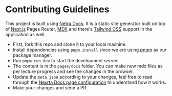 # Contributing Guidelines

This project is built using [Netra Docs](https://nextra.site/docs). It is a static site generator built on top of [Next.js](https://nextjs.org/) Pages Router, [MDX](https://mdxjs.com/) and there's [Tailwind CSS](https://tailwindcss.com/) support in the application as well.

- First, fork this repo and clone it to your local machine.
- Install dependencies using `pnpm install` since we are using [pnpm](https://pnpm.js.org/) as our package manager.
- Run `pnpm run dev` to start the development server.
- The content is in the `pages/docs` folder. You can make new mdx files as per lecture progress and see the changes in the browser.
- Update the `meta.json` according to your changes, feel free to read through the [Nexrta Docs page configuration](https://nextra.site/docs/docs-theme/page-configuration) to understand how it works.
- Make your changes and send a PR.
